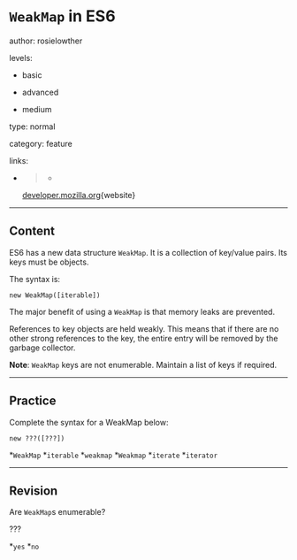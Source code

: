# `WeakMap` in ES6
author: rosielowther

levels:

  - basic

  - advanced

  - medium

type: normal

category: feature

links:

  - >-
    [developer.mozilla.org](https://developer.mozilla.org/en/docs/Web/JavaScript/Reference/Global_Objects/WeakMap){website}

---
## Content

ES6 has a new data structure `WeakMap`. It is a collection of key/value pairs. Its keys must be objects.

The syntax is:
```
new WeakMap([iterable])
```
The major benefit of using a `WeakMap` is  that memory leaks are prevented. 

References to key objects are held weakly. This means that if there are no other strong references to the key, the entire entry will be removed by the garbage collector.

**Note**: `WeakMap` keys are not enumerable. Maintain a list of keys if required.

---
## Practice

Complete the syntax for a WeakMap below:
```
new ???([???]) 
```
*`WeakMap` 
*`iterable` 
*`weakmap` 
*`Weakmap` 
*`iterate` 
*`iterator`

---
## Revision

Are `WeakMap`s enumerable?

???

*`yes`
*`no`